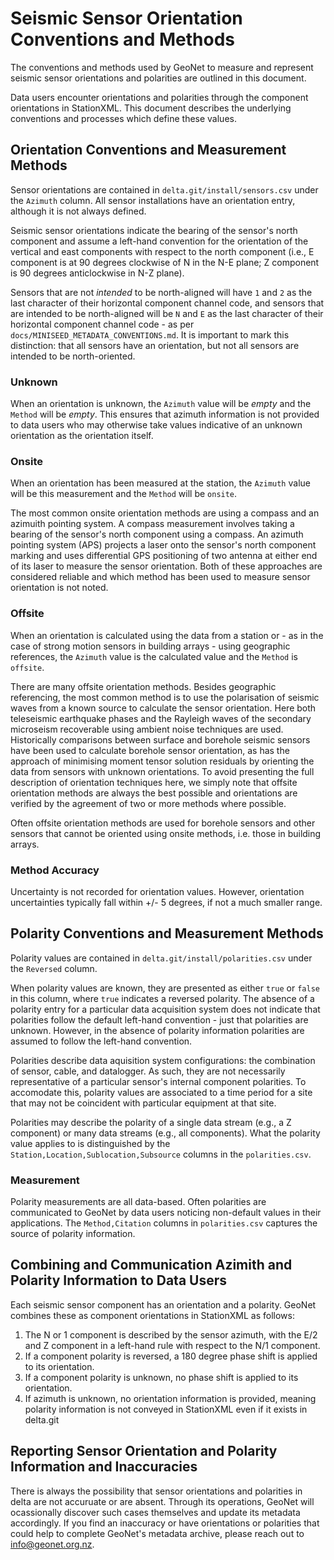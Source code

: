 # Seismic Sensor Orientation Conventions and Methods

The conventions and methods used by GeoNet to measure and represent seismic sensor orientations and polarities are outlined in this document.

Data users encounter orientations and polarities through the component orientations in StationXML. This document describes the underlying conventions and processes which define these values.

## Orientation Conventions and Measurement Methods

Sensor orientations are contained in `delta.git/install/sensors.csv` under the `Azimuth` column. All sensor installations have an orientation entry, although it is not always defined.

Seismic sensor orientations indicate the bearing of the sensor's north component and assume a left-hand convention for the orientation of the vertical and east components with respect to the north component (i.e., E component is at 90 degrees clockwise of N in the N-E plane; Z component is 90 degrees anticlockwise in N-Z plane).

Sensors that are not *intended* to be north-aligned will have `1` and `2` as the last character of their horizontal component channel code, and sensors that are intended to be north-aligned will be `N` and `E` as the last character of their horizontal component channel code - as per `docs/MINISEED_METADATA_CONVENTIONS.md`. It is important to mark this distinction: that all sensors have an orientation, but not all sensors are intended to be north-oriented.

### Unknown

When an orientation is unknown, the `Azimuth` value will be *empty* and the `Method` will be *empty*. This ensures that azimuth information is not provided to data users who may otherwise take values indicative of an unknown orientation as the orientation itself.

### Onsite

When an orientation has been measured at the station, the `Azimuth` value will be this measurement and the `Method` will be `onsite`.

The most common onsite orientation methods are using a compass and an azimuith pointing system. A compass measurement involves taking a bearing of the sensor's north component using a compass. An azimuth pointing system (APS) projects a laser onto the sensor's north component marking and uses differential GPS positioning of two antenna at either end of its laser to measure the sensor orientation. Both of these approaches are considered reliable and which method has been used to measure sensor orientation is not noted.

### Offsite

When an orientation is calculated using the data from a station or - as in the case of strong motion sensors in building arrays - using geographic references, the `Azimuth` value is the calculated value and the `Method` is `offsite`.

There are many offsite orientation methods. Besides geographic referencing, the most common method is to use the polarisation of seismic waves from a known source to calculate the sensor orientation. Here both teleseismic earthquake phases and the Rayleigh waves of the secondary microseism recoverable using ambient noise techniques are used. Historically comparisons between surface and borehole seismic sensors have been used to calculate borehole sensor orientation, as has the approach of minimising moment tensor solution residuals by orienting the data from sensors with unknown orientations. To avoid presenting the full description of orientation techniques here, we simply note that offsite orientation methods are always the best possible and orientations are verified by the agreement of two or more methods where possible.

Often offsite orientation methods are used for borehole sensors and other sensors that cannot be oriented using onsite methods, i.e. those in building arrays.

### Method Accuracy

Uncertainty is not recorded for orientation values. However, orientation uncertainties typically fall within +/- 5 degrees, if not a much smaller range.

## Polarity Conventions and Measurement Methods

Polarity values are contained in `delta.git/install/polarities.csv` under the `Reversed` column.

When polarity values are known, they are presented as either `true` or `false` in this column, where `true` indicates a reversed polarity. The absence of a polarity entry for a particular data acquisition system does not indicate that polarities follow the default left-hand convention - just that polarities are unknown. However, in the absence of polarity information polarities are assumed to follow the left-hand convention.

Polarities describe data aquisition system configurations: the combination of sensor, cable, and datalogger. As such, they are not necessarily representative of a particular sensor's internal component polarities. To accomodate this, polarity values are associated to a time period for a site that may not be coincident with particular equipment at that site.

Polarities may describe the polarity of a single data stream (e.g., a Z component) or many data streams (e.g., all components). What the polarity value applies to is distinguished by the `Station,Location,Sublocation,Subsource` columns in the `polarities.csv`.

### Measurement

Polarity measurements are all data-based. Often polarities are communicated to GeoNet by data users noticing non-default values in their applications. The `Method,Citation` columns in `polarities.csv` captures the source of polarity information.

## Combining and Communication Azimith and Polarity Information to Data Users

Each seismic sensor component has an orientation and a polarity. GeoNet combines these as component orientations in StationXML as follows:
1. The N or 1 component is described by the sensor azimuth, with the E/2 and Z component in a left-hand rule with respect to the N/1 component.
1. If a component polarity is reversed, a 180 degree phase shift is applied to its orientation.
1. If a component polarity is unknown, no phase shift is applied to its orientation.
1. If azimuth is unknown, no orientation information is provided, meaning polarity information is not conveyed in StationXML even if it exists in delta.git

## Reporting Sensor Orientation and Polarity Information and Inaccuracies

There is always the possibility that sensor orientations and polarities in delta are not accuruate or are absent. Through its operations, GeoNet will ocassionally discover such cases themselves and update its metadata accordingly. If you find an inaccuracy or have orientations or polarities that could help to complete GeoNet's metadata archive, please reach out to info@geonet.org.nz.
